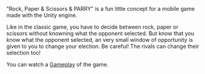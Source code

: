 "Rock, Paper & Scissors & PARRY" is a fun little concept for a mobile game made with the Unity engine. 

Like in the classic game, you have to decide between rock, paper or scissors without knowning what the opponent selected. But know that you know what the opponent selected, an very small window of opportunity is given to you to change your election. Be careful! The rivals can change their selection too!

You can watch a [Gameplay](https://www.youtube.com/watch?v=lbSKrHfM3zM) of the game.
